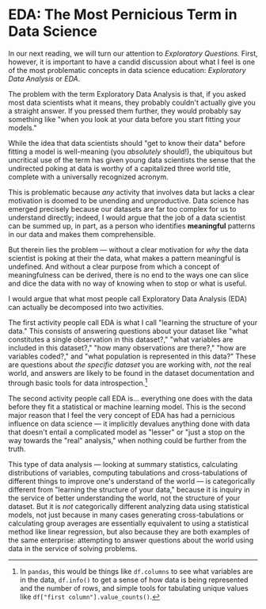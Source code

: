 # EDA: The Most Pernicious Term in Data Science

In our next reading, we will turn our attention to *Exploratory Questions.* First, however, it is important to have a candid discussion about what I feel is one of the most problematic concepts in data science education: *Exploratory Data Analysis* or *EDA*.

The problem with the term Exploratory Data Analysis is that, if you asked most data scientists what it means, they probably couldn't actually give you a straight answer. If you pressed them further, they would probably say something like "when you look at your data before you start fitting your models."

While the idea that data scientists should "get to know their data" before fitting a model is well-meaning (you *absolutely* should!), the ubiquitous but uncritical use of the term has given young data scientists the sense that the undirected poking at data is worthy of a capitalized three world title, complete with a universally recognized acronym.

This is problematic because *any* activity that involves data but lacks a clear motivation is doomed to be unending and unproductive. Data science has emerged precisely because our datasets are far too complex for us to understand directly; indeed, I would argue that the job of a data scientist can be summed up, in part, as a person who identifies **meaningful** patterns in our data and makes them comprehensible.

But therein lies the problem — without a clear motivation for *why* the data scientist is poking at their the data, what makes a pattern meaningful is undefined. And without a clear purpose from which a concept of meaningfulness can be derived, there is no end to the ways one can slice and dice the data with no way of knowing when to stop or what is useful.

I would argue that what most people call Exploratory Data Analysis (EDA) can actually be decomposed into two activities.

The first activity people call EDA is what I call "learning the structure of your data." This consists of answering questions about your dataset like "what constitutes a single observation in this dataset?," "what variables are included in this dataset?," "how many observations are there?," "how are variables coded?," and "what population is represented in this data?" These are questions about *the specific dataset* you are working with, *not* the real world, and answers are likely to be found in the dataset documentation and through basic tools for data introspection.[^pandas]

[^pandas]: In `pandas`, this would be things like `df.columns` to see what variables are in the data, `df.info()` to get a sense of how data is being represented and the number of rows, and simple tools for tabulating unique values like `df["first column"].value_counts()`.

The second activity people call EDA is... everything one does with the data before they fit a statistical or machine learning model. This is the second major reason that I feel the very concept of EDA has had a pernicious influence on data science — it implicitly devalues anything done with data that doesn't entail a complicated model as "lesser" or "just a stop on the way towards the "real" analysis," when nothing could be further from the truth.

This type of data analysis — looking at summary statistics, calculating distributions of variables, computing tabulations and cross-tabulations of different things to improve one's understand of the world — is categorically different from "learning the structure of your data," because it is inquiry in the service of better understanding the world, not the structure of your dataset. But it is *not* categorically different analyzing data using statistical models, not just because in many cases generating cross-tabulations or calculating group averages are essentially equivalent to using a statistical method like linear regression, but also because they are both examples of the same enterprise: attempting to answer questions about the world using data in the service of solving problems.
